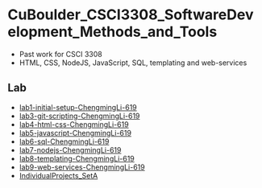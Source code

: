 # CuBoulder_CSCI3308_SoftwareDevelopment_Methods_and_Tools
- Past work for CSCI 3308
- HTML, CSS, NodeJS, JavaScript, SQL, templating and web-services

## Lab
- [lab1-initial-setup-ChengmingLi-619](./lab1-initial-setup-ChengmingLi-619/)
- [lab3-git-scripting-ChengmingLi-619](./lab3-git-scripting-ChengmingLi-619/)
- [lab4-html-css-ChengmingLi-619](./lab4-html-css-ChengmingLi-619/)
- [lab5-javascript-ChengmingLi-619](./lab5-javascript-ChengmingLi-619/)
- [lab6-sql-ChengmingLi-619](./lab6-sql-ChengmingLi-619/)
- [lab7-nodejs-ChengmingLi-619](./lab7-nodejs-ChengmingLi-619/)
- [lab8-templating-ChengmingLi-619](./lab8-templating-ChengmingLi-619/)
- [lab9-web-services-ChengmingLi-619](./lab9-web-services-ChengmingLi-619/)
- [IndividualProjects_SetA](./individual-project---set-a-ChengmingLi-619/)
